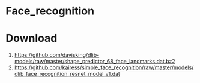 # Face_recognition

# Download

1. https://github.com/davisking/dlib-models/raw/master/shape_predictor_68_face_landmarks.dat.bz2
2. https://github.com/kairess/simple_face_recognition/raw/master/models/dlib_face_recognition_resnet_model_v1.dat
